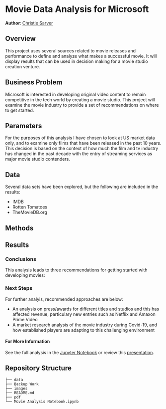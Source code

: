 # Movie Data Analysis for Microsoft

**Author**: [Christie Sarver](mailto:christie.sarver@gmail.com)

## Overview

This project uses several sources related to movie releases and performance to define and analyze what makes a successful movie. It will display results that can be used in decision making for a movie studio creation venture.

## Business Problem

Microsoft is interested in developing original video content to remain competitive in the tech world by creating a movie studio. This project will examine the movie industry to provide a set of recommendations on where to get started. 

## Parameters

For the purposes of this analysis I have chosen to look at US market data only, and to examine only films that have been released in the past 10 years. This decision is based on the context of how much the film and tv industry has changed in the past decade with the entry of streaming services as major movie studio contenders. 

## Data

Several data sets have been explored, but the following are included in the results:

* IMDB
* Rotten Tomatoes
* TheMovieDB.org

## Methods





## Results




### Conclusions

This analysis leads to three recommendations for getting started with developing movies:

### Next Steps

For further analyis, recommended approaches are below:

* An analysis on press/awards for different titles and studios and this has affected revenue, particulary new entries such as Netflix and Amaxon Prime Video
* A market research analysis of the movie industry during Covid-19, and how established players are adapting to this challenging environment

#### For More Information

See the full analysis in the [Jupyter Notebook](./animal-shelter-needs-analysis.ipynb) or review this [presentation](./Animal_Shelter_Needs_Presentation.pdf).

## Repository Structure

```
├── data
├── Backup Work
├── images
├── README.md
├── pdf
└── Movie Analysis Notebook.ipynb
```